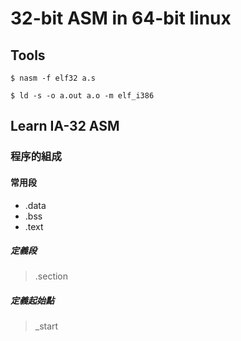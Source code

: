 # 32-bit ASM in 64-bit linux 

## Tools 
```
$ nasm -f elf32 a.s
```
```
$ ld -s -o a.out a.o -m elf_i386
```

## Learn IA-32 ASM

### 程序的組成
#### 常用段
 - .data
 - .bss
 - .text

##### 定義段
 > .section

##### 定義起始點
 > \_start
